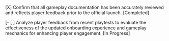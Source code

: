 [X] Confirm that all gameplay documentation has been accurately reviewed and reflects player feedback prior to the official launch. [Completed]

[- [ ] Analyze player feedback from recent playtests to evaluate the effectiveness of the updated onboarding experience and gameplay mechanics for enhancing player engagement. [In Progress]